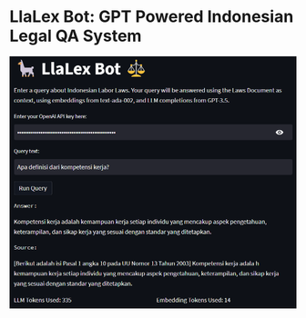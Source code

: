 # LlaLex Bot: GPT Powered Indonesian Legal QA System

![Use Case Example](images/llamaindex-example.png)
